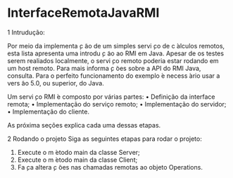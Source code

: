# InterfaceRemotaJavaRMI

1 Intrudução:

Por meio da implementa ̧c ̃ao de um simples servi ̧co de c ́alculos remotos, esta lista apresenta uma
introdu ̧c ̃ao ao RMI em Java. Apesar de os testes serem realiados localmente, o servi ̧co remoto
poderia estar rodando em um host remoto. Para mais informa ̧c ̃oes sobre a API do RMI Java,
consulta. Para o perfeito funcionamento do exemplo  ́e necess ́ario usar a vers ̃ao 5.0, ou superior,
do Java.

Um servi ̧co RMI  ́e composto por várias partes:
• Definição da interface remota;
• Implementação do serviço remoto;
• Implementação do servidor;
• Implementação do cliente.

As próxima seções explica cada uma dessas etapas.

2 Rodando o projeto
Siga as seguintes etapas para rodar o projeto:
1. Execute o m ́etodo main da classe Server;
2. Execute o m ́etodo main da classe Client;
3. Fa ̧ca altera ̧c ̃oes nas chamadas remotas ao objeto Operations.
